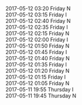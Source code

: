 2017-05-12 03:20 Friday  N  
2017-05-12 03:15 Friday  I  
2017-05-12 02:40 Friday  N  
2017-05-12 02:35 Friday  I  
2017-05-12 02:15 Friday  N  
2017-05-12 02:00 Friday  I  
2017-05-12 01:50 Friday  N  
2017-05-12 01:45 Friday  I  
2017-05-12 01:40 Friday  N  
2017-05-12 01:35 Friday  I  
2017-05-12 01:20 Friday  N  
2017-05-12 01:15 Friday  I  
2017-05-12 01:05 Friday  N  
2017-05-11 19:55 Thursday  I  
2017-05-11 19:45 Thursday  N  
